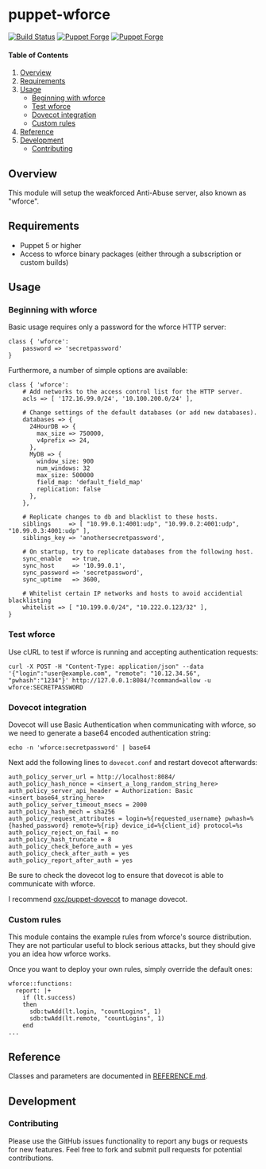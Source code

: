 # puppet-wforce

[![Build Status](https://github.com/markt-de/puppet-wforce/actions/workflows/ci.yaml/badge.svg)](https://github.com/markt-de/puppet-wforce/actions/workflows/ci.yaml)
[![Puppet Forge](https://img.shields.io/puppetforge/v/fraenki/wforce.svg)](https://forge.puppetlabs.com/fraenki/wforce)
[![Puppet Forge](https://img.shields.io/puppetforge/f/fraenki/wforce.svg)](https://forge.puppetlabs.com/fraenki/wforce)

#### Table of Contents

1. [Overview](#overview)
2. [Requirements](#requirements)
3. [Usage](#usage)
    - [Beginning with wforce](#beginning-with-wforce)
    - [Test wforce](#test-wforce)
    - [Dovecot integration](#dovecot-integration)
    - [Custom rules](#custom-rules)
4. [Reference](#reference)
5. [Development](#development)
    - [Contributing](#contributing)

## Overview

This module will setup the weakforced Anti-Abuse server, also known as "wforce".

## Requirements

* Puppet 5 or higher
* Access to wforce binary packages (either through a subscription or custom builds)

## Usage

### Beginning with wforce

Basic usage requires only a password for the wforce HTTP server:

    class { 'wforce':
        password => 'secretpassword'
    }

Furthermore, a number of simple options are available:

    class { 'wforce':
        # Add networks to the access control list for the HTTP server.
        acls => [ '172.16.99.0/24', '10.100.200.0/24' ],

        # Change settings of the default databases (or add new databases).
        databases => {
          24HourDB => {
            max_size => 750000,
            v4prefix => 24,
          },
          MyDB => {
            window_size: 900
            num_windows: 32
            max_size: 500000
            field_map: 'default_field_map'
            replication: false
          },
        },

        # Replicate changes to db and blacklist to these hosts.
        siblings     => [ "10.99.0.1:4001:udp", "10.99.0.2:4001:udp", "10.99.0.3:4001:udp" ],
        siblings_key => 'anothersecretpassword',

        # On startup, try to replicate databases from the following host.
        sync_enable   => true,
        sync_host     => '10.99.0.1',
        sync_password => 'secretpassword',
        sync_uptime   => 3600,

        # Whitelist certain IP networks and hosts to avoid accidential blacklisting
        whitelist => [ "10.199.0.0/24", "10.222.0.123/32" ],
    }

### Test wforce
Use cURL to test if wforce is running and accepting authentication requests:

    curl -X POST -H "Content-Type: application/json" --data '{"login":"user@example.com", "remote": "10.12.34.56", "pwhash":"1234"}' http://127.0.0.1:8084/?command=allow -u wforce:SECRETPASSWORD

### Dovecot integration
Dovecot will use Basic Authentication when communicating with wforce, so we need to generate a base64 encoded authentication string:

    echo -n 'wforce:secretpassword' | base64

Next add the following lines to `dovecot.conf` and restart dovecot afterwards:

    auth_policy_server_url = http://localhost:8084/
    auth_policy_hash_nonce = <insert_a_long_random_string_here>
    auth_policy_server_api_header = Authorization: Basic <insert_base64_string_here>
    auth_policy_server_timeout_msecs = 2000
    auth_policy_hash_mech = sha256
    auth_policy_request_attributes = login=%{requested_username} pwhash=%{hashed_password} remote=%{rip} device_id=%{client_id} protocol=%s
    auth_policy_reject_on_fail = no
    auth_policy_hash_truncate = 8
    auth_policy_check_before_auth = yes
    auth_policy_check_after_auth = yes
    auth_policy_report_after_auth = yes

Be sure to check the dovecot log to ensure that dovecot is able to communicate with wforce.

I recommend [oxc/puppet-dovecot](https://github.com/oxc/puppet-dovecot) to manage dovecot.

### Custom rules
This module contains the example rules from wforce's source distribution. They are not particular useful to block serious attacks, but they should give you an idea how wforce works.

Once you want to deploy your own rules, simply override the default ones:

    wforce::functions:
      report: |+
        if (lt.success)
        then
          sdb:twAdd(lt.login, "countLogins", 1)
          sdb:twAdd(lt.remote, "countLogins", 1)
        end
    ...

## Reference

Classes and parameters are documented in [REFERENCE.md](REFERENCE.md).

## Development

### Contributing

Please use the GitHub issues functionality to report any bugs or requests for new features. Feel free to fork and submit pull requests for potential contributions.
